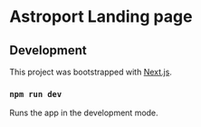 # Astroport Landing page

## Development

This project was bootstrapped with [Next.js](https://github.com/vercel/next.js).

### `npm run dev`

Runs the app in the development mode.
